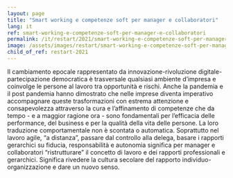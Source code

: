 ```yaml
---
layout: page
title: "Smart working e competenze soft per manager e collaboratori"
lang: it
ref: smart-working-e-competenze-soft-per-manager-e-collaboratori
permalink: /it/restart/2021/smart-working-e-competenze-soft-per-manager-e-collaboratori
image: /assets/images/restart/smart-working-e-competenze-soft-per-manager-e-collaboratori.png
child_of_ref: restart-2021
---
```


Il cambiamento epocale rappresentato da innovazione-rivoluzione digitale-partecipazione
democratica è trasversale qualsiasi ambiente d’impresa e coinvolge le persone al lavoro tra
opportunità e rischi. Anche la pandemia e il post pandemia hanno dimostrato che nelle imprese
diventa imperativo accompagnare queste trasformazioni con estrema attenzione e consapevolezza
attraverso la cura e l’affinamento di competenze che da tempo - e a maggior ragione ora - sono
fondamentali per l’efficacia delle performance, del business e per la qualità della vita delle persone.
La loro traduzione comportamentale non è scontata o automatica. Soprattutto nel lavoro agile, “a
distanza”, passare dal controllo alla delega, basare i rapporti gerarchici su fiducia, responsabilità e
autonomia significa per manager e collaboratori “ristrutturare” il concetto di lavoro e dei rapporti
professionali e gerarchici. Significa rivedere la cultura secolare del rapporto individuo-organizzazione
e dare un nuovo senso.
